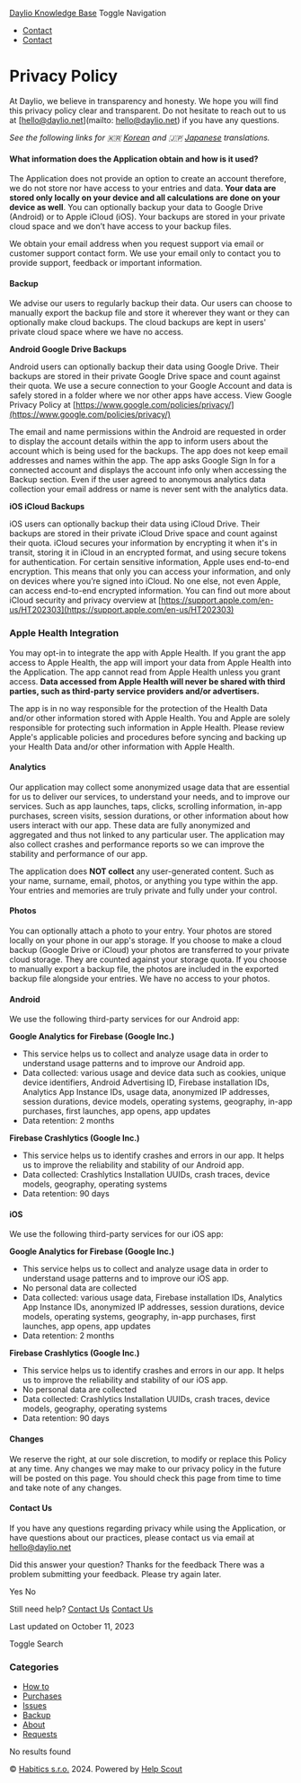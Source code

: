 [Daylio Knowledge Base](https://faq.daylio.net/) Toggle Navigation

* [Contact](#)
* [Contact](#)

Privacy Policy
==============

[](javascript:window.print() "Print this article")

At Daylio, we believe in transparency and honesty. We hope you will find this privacy policy clear and transparent. Do not hesitate to reach out to us at [hello@daylio.net](mailto: hello@daylio.net) if you have any questions.

_See the following links for 🇰🇷_ [_Korean_](https://faq.daylio.net/article/86-privacypolicyko) _and 🇯🇵_ [_Japanese_](https://faq.daylio.net/article/87-privacypolicyjp) _translations._

#### What information does the Application obtain and how is it used?

The Application does not provide an option to create an account therefore, we do not store nor have access to your entries and data. **Your data are stored only locally on your device and all calculations are done on your device as well**. You can optionally backup your data to Google Drive (Android) or to Apple iCloud (iOS). Your backups are stored in your private cloud space and we don’t have access to your backup files.

We obtain your email address when you request support via email or customer support contact form. We use your email only to contact you to provide support, feedback or important information.

#### Backup

We advise our users to regularly backup their data. Our users can choose to manually export the backup file and store it wherever they want or they can optionally make cloud backups. The cloud backups are kept in users' private cloud space where we have no access.

**Android Google Drive Backups**

Android users can optionally backup their data using Google Drive. Their backups are stored in their private Google Drive space and count against their quota. We use a secure connection to your Google Account and data is safely stored in a folder where we nor other apps have access. View Google Privacy Policy at [https://www.google.com/policies/privacy/](https://www.google.com/policies/privacy/)

The email and name permissions within the Android are requested in order to display the account details within the app to inform users about the account which is being used for the backups. The app does not keep email addresses and names within the app. The app asks Google Sign In for a connected account and displays the account info only when accessing the Backup section. Even if the user agreed to anonymous analytics data collection your email address or name is never sent with the analytics data.

[](https://support.apple.com/en-us/HT202303)

**iOS iCloud Backups**

iOS users can optionally backup their data using iCloud Drive. Their backups are stored in their private iCloud Drive space and count against their quota. iCloud secures your information by encrypting it when it's in transit, storing it in iCloud in an encrypted format, and using secure tokens for authentication. For certain sensitive information, Apple uses end-to-end encryption. This means that only you can access your information, and only on devices where you’re signed into iCloud. No one else, not even Apple, can access end-to-end encrypted information. You can find out more about iCloud security and privacy overview at [https://support.apple.com/en-us/HT202303](https://support.apple.com/en-us/HT202303)

  

### **Apple Health Integration**

You may opt-in to integrate the app with Apple Health. If you grant the app access to Apple Health, the app will import your data from Apple Health into the Application. The app cannot read from Apple Health unless you grant access. **Data accessed from Apple Health will never be shared with third parties, such as third-party service providers and/or advertisers.**

The app is in no way responsible for the protection of the Health Data and/or other information stored with Apple Health. You and Apple are solely responsible for protecting such information in Apple Health. Please review Apple's applicable policies and procedures before syncing and backing up your Health Data and/or other information with Apple Health.

  

#### Analytics

Our application may collect some anonymized usage data that are essential for us to deliver our services, to understand your needs, and to improve our services. Such as app launches, taps, clicks, scrolling information, in-app purchases, screen visits, session durations, or other information about how users interact with our app. These data are fully anonymized and aggregated and thus not linked to any particular user. The application may also collect crashes and performance reports so we can improve the stability and performance of our app.

The application does **NOT collect** any user-generated content. Such as your name, surname, email, photos, or anything you type within the app. Your entries and memories are truly private and fully under your control.

#### Photos

You can optionally attach a photo to your entry. Your photos are stored locally on your phone in our app's storage. If you choose to make a cloud backup (Google Drive or iCloud) your photos are transferred to your private cloud storage. They are counted against your storage quota. If you choose to manually export a backup file, the photos are included in the exported backup file alongside your entries. We have no access to your photos.

#### Android

We use the following third-party services for our Android app:

**Google Analytics for Firebase (Google Inc.)**

* This service helps us to collect and analyze usage data in order to understand usage patterns and to improve our Android app.
* Data collected: various usage and device data such as cookies, unique device identifiers, Android Advertising ID, Firebase installation IDs, Analytics App Instance IDs, usage data, anonymized IP addresses, session durations, device models, operating systems, geography, in-app purchases, first launches, app opens, app updates
* Data retention: 2 months

**Firebase Crashlytics (Google Inc.)**

* This service helps us to identify crashes and errors in our app. It helps us to improve the reliability and stability of our Android app.
* Data collected: Crashlytics Installation UUIDs, crash traces, device models, geography, operating systems
* Data retention: 90 days

#### iOS

We use the following third-party services for our iOS app:

**Google Analytics for Firebase (Google Inc.)**

* This service helps us to collect and analyze usage data in order to understand usage patterns and to improve our iOS app.
* No personal data are collected
* Data collected: various usage data, Firebase installation IDs, Analytics App Instance IDs, anonymized IP addresses, session durations, device models, operating systems, geography, in-app purchases, first launches, app opens, app updates
* Data retention: 2 months

**Firebase Crashlytics (Google Inc.)**

* This service helps us to identify crashes and errors in our app. It helps us to improve the reliability and stability of our iOS app.
* No personal data are collected
* Data collected: Crashlytics Installation UUIDs, crash traces, device models, geography, operating systems
* Data retention: 90 days

#### Changes

We reserve the right, at our sole discretion, to modify or replace this Policy at any time. Any changes we may make to our privacy policy in the future will be posted on this page. You should check this page from time to time and take note of any changes.

#### Contact Us

If you have any questions regarding privacy while using the Application, or have questions about our practices, please contact us via email at [hello@daylio.net](mailto:hello@daylio.net)

Did this answer your question? Thanks for the feedback There was a problem submitting your feedback. Please try again later.

Yes No

Still need help? [Contact Us](#) [Contact Us](#)

Last updated on October 11, 2023

  Toggle Search

### Categories

* [How to](https://faq.daylio.net/category/41-how-to)
* [Purchases](https://faq.daylio.net/category/99-purchases)
* [Issues](https://faq.daylio.net/category/22-issues)
* [Backup](https://faq.daylio.net/category/20-backup)
* [About](https://faq.daylio.net/category/23-about)
* [Requests](https://faq.daylio.net/category/21-requests)

No results found

© [Habitics s.r.o.](http://daylio.net/) 2024. Powered by [Help Scout](https://www.helpscout.com/knowledge-base/?co=Habitics+s.r.o.&utm_source=docs&utm_medium=footerlink&utm_campaign=Docs+Branding)